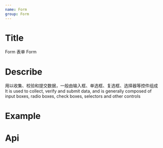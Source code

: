 ```yaml
---
name: Form
group: Form
---
```


# Title

Form 表单
Form

# Describe

用以收集、校验和提交数据，一般由输入框、单选框、复选框、选择器等控件组成
It is used to collect, verify and submit data, and is generally composed of input boxes, radio boxes, check boxes, selectors and other controls

# Example

# Api
